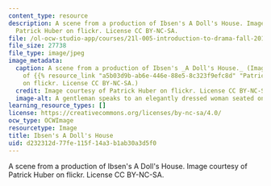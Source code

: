 ```yaml
---
content_type: resource
description: A scene from a production of Ibsen's A Doll's House. Image courtesy of
  Patrick Huber on flickr. License CC BY-NC-SA.
file: /ol-ocw-studio-app/courses/21l-005-introduction-to-drama-fall-2016/d232312d77fe115f14a3b1ab30a3d5f0_21l-005f16.jpg
file_size: 27738
file_type: image/jpeg
image_metadata:
  caption: A scene from a production of Ibsen's _A Doll's House._ (Image courtesy
    of {{% resource_link "a5b03d9b-ab6e-446e-88e5-8c323f9efc8d" "Patrick Huber" %}}
    on flickr. License CC BY-NC-SA.)
  credit: Image courtesy of Patrick Huber on flickr. License CC BY-NC-SA.
  image-alt: A gentleman speaks to an elegantly dressed woman seated on a chaise lounge.
learning_resource_types: []
license: https://creativecommons.org/licenses/by-nc-sa/4.0/
ocw_type: OCWImage
resourcetype: Image
title: Ibsen's A Doll's House
uid: d232312d-77fe-115f-14a3-b1ab30a3d5f0
---
```

A scene from a production of Ibsen's A Doll's House. Image courtesy of Patrick Huber on flickr. License CC BY-NC-SA.